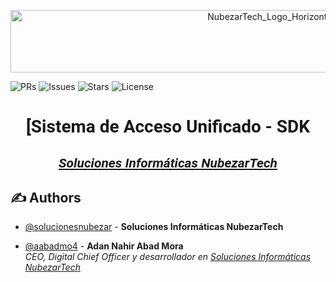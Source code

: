 <link href='http://fonts.googleapis.com/css?family=Roboto' rel='stylesheet' type='text/css'>
<p align="center">
 <img width=817px height=100px src="http://nubezar.tech/media_shared/NubezarTech_horizontal_900x360px__LIGHT_transparent.png" alt="NubezarTech_Logo_Horizontal">
</p>



![PRs](https://img.shields.io/github/issues-pr/nubezartech/SAU_sdk)
![Issues](https://img.shields.io/github/issues/nubezartech/SAU_sdk)
![Stars](https://img.shields.io/github/stars/nubezartech/SAU_sdk)
![License](https://img.shields.io/github/license/nubezartech/SAU_sdk)

<h1 align="center" style="font-family:'Roboto';">[Sistema de Acceso Unificado - SDK
<h2 align="center" style="font-family:'Roboto'; font-style: italic;"><a href="http://www.nubezartech.es">Soluciones Informáticas NubezarTech</a></h2>


## ✍️ Authors <a name = "authors"></a>
- [@solucionesnubezar](https://github.com/solucionesnubezar) - <b>Soluciones Informáticas NubezarTech</b> <br>


- [@aabadmo4](https://github.com/aabadmo4) - <b>Adan Nahir Abad Mora</b> <br>
<i>CEO, Digital Chief Officer y desarrollador en <a href="http://www.nubezartech.es">Soluciones Informáticas NubezarTech</a></i>
